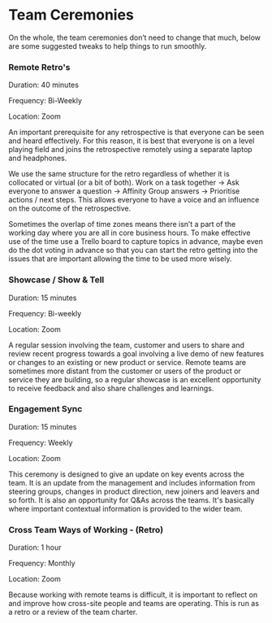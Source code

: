 # Team Ceremonies

On the whole, the team ceremonies don’t need to change that much, below are some suggested tweaks to help things to run smoothly.

### Remote Retro's

Duration: 40 minutes

Frequency: Bi-Weekly

Location: Zoom

An important prerequisite for any retrospective is that everyone can be seen and heard effectively. For this reason, it is best that everyone is on a level playing field and joins the retrospective remotely using a separate laptop and headphones.



We use the same structure for the retro regardless of whether it is collocated or virtual \(or a bit of both\). Work on a task together -&gt; Ask everyone to answer a question -&gt; Affinity Group answers -&gt; Prioritise actions / next steps. This allows everyone to have a voice and an influence on the outcome of the retrospective.

Sometimes the overlap of time zones means there isn’t a part of the working day where you are all in core business hours.  To make effective use of the time use a Trello board to capture topics in advance, maybe even do the dot voting in advance so that you can start the retro getting into the issues that are important allowing the time to be used more wisely.

### Showcase / Show & Tell

Duration: 15 minutes

Frequency: Bi-weekly

Location: Zoom

A regular session involving the team, customer and users to share and review recent progress towards a goal involving a live demo of new features or changes to an existing or new product or service. Remote teams are sometimes more distant from the customer or users of the product or service they are building, so a regular showcase is an excellent opportunity to receive feedback and also share challenges and learnings.

### Engagement Sync

Duration: 15 minutes

Frequency: Weekly

Location: Zoom

This ceremony is designed to give an update on key events across the team. It is an update from the management and includes information from steering groups, changes in product direction, new joiners and leavers and so forth. It is also an opportunity for Q&As across the teams. It's basically where important contextual information is provided to the wider team.

### Cross Team Ways of Working - \(Retro\)

Duration: 1 hour

Frequency: Monthly

Location: Zoom

Because working with remote teams is difficult, it is important to reflect on and improve how cross-site people and teams are operating. This is run as a retro or a review of the team charter.

